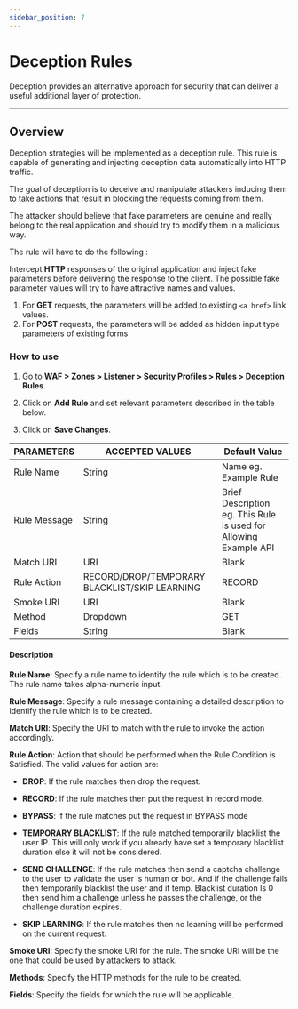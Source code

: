 ```yaml
---
sidebar_position: 7
---
```


# Deception Rules

Deception provides an alternative approach for security that can deliver a useful additional layer of protection.

---

## Overview

Deception strategies will be implemented as a deception rule. This rule is capable of generating and injecting deception data automatically into HTTP traffic.

The goal of deception is to deceive and manipulate attackers inducing them to take actions that result in blocking the requests coming from them.

The attacker should believe that fake parameters are genuine and really belong to the real application and should try to modify them in a malicious way.

The rule will have to do the following : 

Intercept **HTTP** responses of the original application and inject fake parameters before delivering the response to the client. The possible fake parameter values will try to have attractive names and values.
1. For **GET** requests, the parameters will be added to existing `<a href>` link values.
2. For **POST** requests, the parameters will be added as hidden input type parameters of existing forms.

### How to use

1. Go to **WAF > Zones > Listener > Security Profiles > Rules > Deception Rules**.

2. Click on **Add Rule** and set relevant parameters described in the table below.

3. Click on **Save Changes**.

| PARAMETERS   | ACCEPTED VALUES                               | Default Value                                                    |
|--------------|-----------------------------------------------|------------------------------------------------------------------|
| Rule Name    | String                                        | Name eg. Example Rule                                            |
| Rule Message | String                                        | Brief Description eg. This Rule is used for Allowing Example API |
| Match URI    | URI                                           | Blank                                                            |
| Rule Action  | RECORD/DROP/TEMPORARY BLACKLIST/SKIP LEARNING | RECORD                                                           |
| Smoke URI    | URI                                           | Blank                                                            |
| Method       | Dropdown                                      | GET                                                              |
| Fields       | String                                        | Blank                                                            |

#### Description

**Rule Name**: Specify a rule name to identify the rule which is to be created. The rule name takes alpha-numeric input.

**Rule Message**: Specify a rule message containing a detailed description to identify the rule which is to be created.

**Match URI**: Specify the URI to match with the rule to invoke the action accordingly.

**Rule Action**: Action that should be performed when the Rule Condition is Satisfied. The valid values for action are:

  - **DROP**: If the rule matches then drop the request.

  - **RECORD**: If the rule matches then put the request in record mode.

  - **BYPASS**: If the rule matches put the request in BYPASS mode

  - **TEMPORARY BLACKLIST**: If the rule matched temporarily blacklist the user IP. This will only work if you already have set a temporary blacklist duration else it will not be considered.

  - **SEND CHALLENGE**: If the rule matches then send a captcha challenge to the user to validate the user is human or bot. And if the challenge fails then temporarily blacklist the user and if temp. Blacklist duration Is 0 then send him a challenge unless he passes the challenge, or the challenge duration expires.

  - **SKIP LEARNING**: If the rule matches then no learning will be performed on the current request.

**Smoke URI**: Specify the smoke URI for the rule. The smoke URI will be the one that could be used by attackers to attack.

**Methods**: Specify the HTTP methods for the rule to be created.

**Fields**: Specify the fields for which the rule will be applicable.